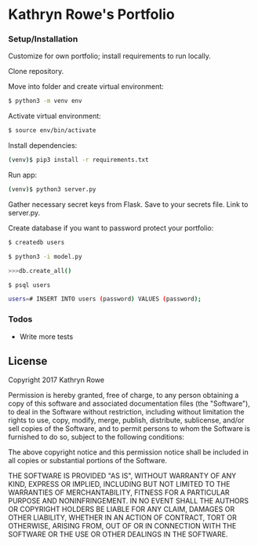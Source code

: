 # Kathryn Rowe's Portfolio

### Setup/Installation

Customize for own portfolio; install requirements to run locally.

Clone repository.

Move into folder and create virtual environment:

```sh
$ python3 -m venv env
```

Activate virtual environment:
```sh
$ source env/bin/activate
```

Install dependencies:
```sh
(venv)$ pip3 install -r requirements.txt
```

Run app:
```sh
(venv)$ python3 server.py
```

Gather necessary secret keys from Flask. Save to your secrets file. Link to server.py.

Create database if you want to password protect your portfolio:

```sh
$ createdb users
```
```sh
$ python3 -i model.py
```
```sh
>>>db.create_all() 
```
```sh
$ psql users
```
```sh
users=# INSERT INTO users (password) VALUES (password);
```
### Todos

 - Write more tests

License
----

Copyright 2017 Kathryn Rowe

Permission is hereby granted, free of charge, to any person obtaining a copy of this software and associated documentation files (the "Software"), to deal in the Software without restriction, including without limitation the rights to use, copy, modify, merge, publish, distribute, sublicense, and/or sell copies of the Software, and to permit persons to whom the Software is furnished to do so, subject to the following conditions:

The above copyright notice and this permission notice shall be included in all copies or substantial portions of the Software.

THE SOFTWARE IS PROVIDED "AS IS", WITHOUT WARRANTY OF ANY KIND, EXPRESS OR IMPLIED, INCLUDING BUT NOT LIMITED TO THE WARRANTIES OF MERCHANTABILITY, FITNESS FOR A PARTICULAR PURPOSE AND NONINFRINGEMENT. IN NO EVENT SHALL THE AUTHORS OR COPYRIGHT HOLDERS BE LIABLE FOR ANY CLAIM, DAMAGES OR OTHER LIABILITY, WHETHER IN AN ACTION OF CONTRACT, TORT OR OTHERWISE, ARISING FROM, OUT OF OR IN CONNECTION WITH THE SOFTWARE OR THE USE OR OTHER DEALINGS IN THE SOFTWARE.


[//]: # (These are reference links used in the body of this note and get stripped out when the markdown processor does its job. There is no need to format nicely because it shouldn't be seen. Thanks SO - http://stackoverflow.com/questions/4823468/store-comments-in-markdown-syntax)


